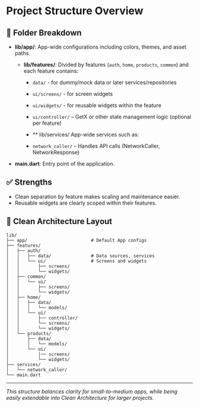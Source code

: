 # Project Structure Overview
## 📁 Folder Breakdown

- **lib/app/**: App-wide configurations including colors, themes, and asset paths.
  - **lib/features/**: Divided by features (`auth`, `home`, `products`, `common`) and each feature contains:
    - `data/` - for dummy/mock data or later services/repositories
    - `ui/screens/` - for screen widgets
    - `ui/widgets/` - for reusable widgets within the feature
    - `ui/controller/` – GetX or other state management logic (optional per feature)

    - ** lib/services/
    App-wide services such as:
    - `network_caller/` – Handles API calls (NetworkCaller, NetworkResponse)

- **main.dart**: Entry point of the application.

## ✅ Strengths
- Clean separation by feature makes scaling and maintenance easier.
- Reusable widgets are clearly scoped within their features.

## 🧱 Clean Architecture Layout
```
lib/         
├── app/                        # Default App configs
├── features/
│   ├── auth/
│   │   ├── data/               # Data sources, services 
│   │   └── ui/                 # Screens and widgets
│   │       ├── screens/
│   │       └── widgets/
│   ├── common/
│   │   └── ui/
│   │       ├── screens/
│   │       └── widgets/
│   ├── home/
│   │   ├── data/
│   │   │   └── models/
│   │   └── ui/
│   │       ├── controller/
│   │       └── screens/
│   │       └── widgets/
│   └── products/
│       ├── data/
│       │   └── models/
│       └── ui/
│           │── screens/
│           └── widgets/
├── services/
│   └── network_caller/
└── main.dart
```

---
_This structure balances clarity for small-to-medium apps, while being easily extendable into Clean Architecture for larger projects._
